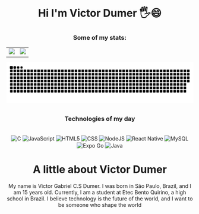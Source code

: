 # <p align="center">  Hi I'm Victor Dumer 🖐️😄</p>

<div align="center">
  
  ### Some of my stats:
<table>
  <tr>
    <td><img src="https://github-readme-stats.vercel.app/api?username=VictorDumer&show_icons=true&theme=radical" height="250"/></td>
    <td><img src="https://github-readme-stats.vercel.app/api/top-langs/?username=VictorDumer&layout=donut-vertical&theme=radical" height="350"/></td>
  </tr>
</table>

![Snake animation](https://github.com/VictorDumer/VictorDumer/blob/main/github-user-contribution.svg)






##
</div>

<h3 align="center"><strong>Technologies of my day</strong></h3>
<div align="center" style="display: inline-block;"><br>
  <img align="center" alt="C" src="https://img.shields.io/badge/C-00599C?style=for-the-badge&logo=c&logoColor=white" />
  <img align="center" alt="JavaScript" src="https://img.shields.io/badge/JavaScript-323330?style=for-the-badge&logo=javascript&logoColor=F7DF1E" />
  <img align="center" alt="HTML5" src="https://img.shields.io/badge/HTML5-E34F26?style=for-the-badge&logo=html5&logoColor=white" />
  <img align="center" alt="CSS" src="https://img.shields.io/badge/CSS3-1572B6?style=for-the-badge&logo=css3&logoColor=white" />
  <img align="center" alt="NodeJS" src="https://img.shields.io/badge/Node.js-339933?style=for-the-badge&logo=node.js&logoColor=white" />
  <img align="center" alt="React Native" src="https://img.shields.io/badge/React_Native-20232A?style=for-the-badge&logo=react&logoColor=61DAFB" />
  <img align="center" alt="MySQL" src="https://img.shields.io/badge/MySQL-00758F?style=for-the-badge&logo=mysql&logoColor=white" />
  <img align="center" alt="Expo Go" src="https://img.shields.io/badge/Expo-Go-1B1F23?style=for-the-badge&logo=expo&logoColor=white" />
  <img align="center" alt="Java" src="https://img.shields.io/badge/Java-007396?style=for-the-badge&logo=java&logoColor=white" />
</div>


##

<div>
  
  <h1 align="center"> A little about Victor Dumer</h1>
  
  <p align="center"> My name is Victor Gabriel C.S Dumer. I was born in São Paulo, Brazil, and I am 15 years old. Currently, I am a student at Etec Bento Quirino, a high school in Brazil. I believe technology is the future of the world, and I want to be someone who shape the world</p>

</div>
